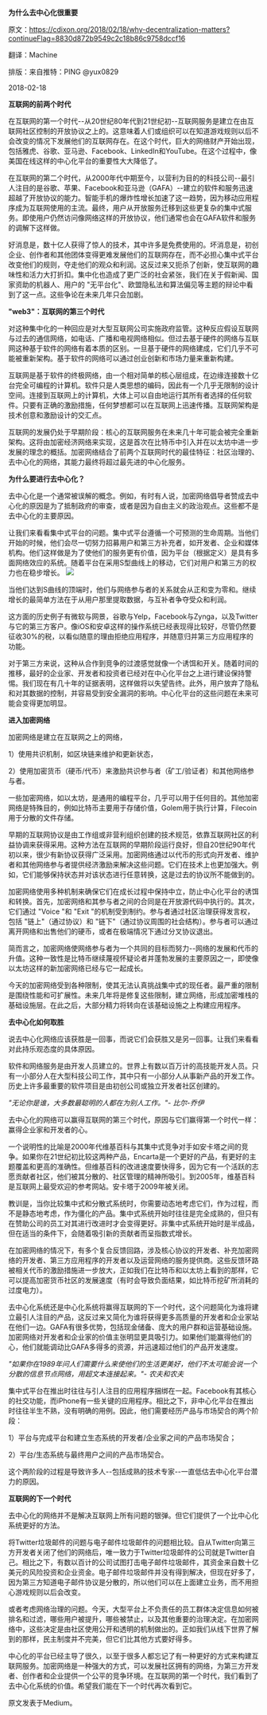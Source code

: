 **为什么去中心化很重要**

原文：https://cdixon.org/2018/02/18/why-decentralization-matters?continueFlag=8830d872b9549c2c18b86c9758dccf16

翻译：Machine

排版：来自推特：PING @yux0829


2018-02-18

**互联网的前两个时代**

在互联网的第一个时代--从20世纪80年代到21世纪初--互联网服务是建立在由互联网社区控制的开放协议之上的。这意味着人们或组织可以在知道游戏规则以后不会改变的情况下发展他们的互联网存在。在这个时代，巨大的网络财产开始出现，包括雅虎、谷歌、亚马逊、Facebook、LinkedIn和YouTube。在这个过程中，像美国在线这样的中心化平台的重要性大大降低了。

在互联网的第二个时代，从2000年代中期至今，以营利为目的的科技公司--最引人注目的是谷歌、苹果、Facebook和亚马逊（GAFA）--建立的软件和服务迅速超越了开放协议的能力。智能手机的爆炸性增长加速了这一趋势，因为移动应用程序成为互联网使用的主流。最终，用户从开放服务迁移到这些更复杂的集中式服务。即使用户仍然访问像网络这样的开放协议，他们通常也会在GAFA软件和服务的调解下这样做。

好消息是，数十亿人获得了惊人的技术，其中许多是免费使用的。坏消息是，初创企业、创作者和其他团体变得更难发展他们的互联网存在，而不必担心集中式平台改变他们的规则，夺走他们的观众和利润。这反过来又扼杀了创新，使互联网的趣味性和活力大打折扣。集中化也造成了更广泛的社会紧张，我们在关于假新闻、国家资助的机器人、用户的 "无平台化"、欧盟隐私法和算法偏见等主题的辩论中看到了这一点。这些争论在未来几年只会加剧。

**"web3"：互联网的第三个时代**

对这种集中化的一种回应是对大型互联网公司实施政府监管。这种反应假设互联网与过去的通信网络，如电话、广播和电视网络相似。但过去基于硬件的网络与互联网这种基于软件的网络有着本质的区别。一旦基于硬件的网络建成，它们几乎不可能被重新架构。基于软件的网络可以通过创业创新和市场力量来重新构建。

互联网是基于软件的终极网络，由一个相对简单的核心层组成，在边缘连接数十亿台完全可编程的计算机。软件只是人类思想的编码，因此有一个几乎无限制的设计空间。连接到互联网上的计算机，大体上可以自由地运行其所有者选择的任何软件。只要有正确的激励措施，任何梦想都可以在互联网上迅速传播。互联网架构是技术创意和激励设计的交汇点。

互联网的发展仍处于早期阶段：核心的互联网服务在未来几十年可能会被完全重新架构。这将由加密经济网络来实现，这是首次在比特币中引入并在以太坊中进一步发展的理念的概括。加密网络结合了前两个互联网时代的最佳特征：社区治理的、去中心化的网络，其能力最终将超过最先进的中心化服务。

**为什么要进行去中心化？**

去中心化是一个通常被误解的概念。例如，有时有人说，加密网络倡导者赞成去中心化的原因是为了抵制政府的审查，或者是因为自由主义的政治观点。这些都不是去中心化的主要原因。

让我们来看看集中式平台的问题。集中式平台遵循一个可预测的生命周期。当他们开始的时候，他们会尽一切努力招募用户和第三方补充者，如开发者、企业和媒体机构。他们这样做是为了使他们的服务更有价值，因为平台（根据定义）是具有多面网络效应的系统。随着平台在采用S型曲线上的移动，它们对用户和第三方的权力也在稳步增长。
![](https://cdixon.org/static/6acb0932610c3553e96e9b2e7766cc29/e1c95/07lrwGIDbAYk6q7zG.png) 

当他们达到S曲线的顶端时，他们与网络参与者的关系就会从正和变为零和。继续增长的最简单方法在于从用户那里提取数据，与互补者争夺受众和利润。

这方面的历史例子有微软与网景，谷歌与Yelp，Facebook与Zynga，以及Twitter与它的第三方客户。像iOS和安卓这样的操作系统已经表现得比较好，尽管仍然要征收30%的税，以看似随意的理由拒绝应用程序，并随意归并第三方应用程序的功能。

对于第三方来说，这种从合作到竞争的过渡感觉就像一个诱饵和开关。随着时间的推移，最好的企业家、开发者和投资者已经对在中心化平台之上进行建设保持警惕。我们现在有几十年的证据表明，这样做将以失望告终。此外，用户放弃了隐私和对其数据的控制，并容易受到安全漏洞的影响。中心化平台的这些问题在未来可能会变得更加明显。

**进入加密网络**

加密网络是建立在互联网之上的网络，

1）使用共识机制，如区块链来维护和更新状态，

2）使用加密货币（硬币/代币）来激励共识参与者（矿工/验证者）和其他网络参与者。

一些加密网络，如以太坊，是通用的编程平台，几乎可以用于任何目的。其他加密网络是特殊目的，例如比特币主要用于存储价值，Golem用于执行计算，Filecoin用于分散的文件存储。

早期的互联网协议是由工作组或非营利组织创建的技术规范，依靠互联网社区的利益协调来获得采用。这种方法在互联网的早期阶段运行良好，但自20世纪90年代初以来，很少有新协议获得广泛采用。加密网络通过以代币的形式向开发者、维护者和其他网络参与者提供经济激励来解决这些问题。它们在技术上也更加强大。例如，它们能够保持状态并对该状态进行任意转换，这是过去的协议所不能做到的。

加密网络使用多种机制来确保它们在成长过程中保持中立，防止中心化平台的诱饵和转换。首先，加密网络和其参与者之间的合同是在开放源代码中执行的。其次，它们通过 "Voice "和 "Exit "的机制受到制约。参与者通过社区治理获得发言权，包括 "链上"（通过协议）和 "链下"（通过协议周围的社会结构）。参与者可以通过离开网络和出售他们的硬币，或者在极端情况下通过分叉协议退出。

简而言之，加密网络使网络参与者为一个共同的目标而努力--网络的发展和代币的升值。这种一致性是比特币继续蔑视怀疑论者并蓬勃发展的主要原因之一，即使像以太坊这样的新加密网络已经与它一起成长。

今天的加密网络受到各种限制，使其无法认真挑战集中式的现任者。最严重的限制是围绕性能和可扩展性。未来几年将是修复这些限制，建立网络，形成加密堆栈的基础设施层。在此之后，大部分精力将转向在该基础设施之上构建应用程序。

**去中心化如何取胜**

说去中心化网络应该获胜是一回事，而说它们会获胜又是另一回事。让我们来看看对此持乐观态度的具体原因。

软件和网络服务是由开发人员建立的。世界上有数以百万计的高技能开发人员。只有一小部分人在大型科技公司工作，其中只有一小部分人从事新产品的开发工作。历史上许多最重要的软件项目是由初创公司或独立开发者社区创建的。

*"无论你是谁，大多数最聪明的人都在为别人工作。"- 比尔-乔伊*

去中心化的网络可以赢得互联网的第三个时代，原因与它们赢得第一个时代一样：赢得企业家和开发者的心。

一个说明性的比喻是2000年代维基百科与其集中式竞争对手如安卡塔之间的竞争。如果你在21世纪初比较这两种产品，Encarta是一个更好的产品，有更好的主题覆盖和更高的准确性。但维基百科的改进速度要快得多，因为它有一个活跃的志愿贡献者社区，他们被其分散的、社区管理的精神所吸引。到2005年，维基百科是互联网上最受欢迎的参考网站。安卡塔于2009年被关闭。

教训是，当你比较集中式和分散式系统时，你需要动态地考虑它们，作为过程，而不是静态地考虑，作为僵化的产品。集中式系统开始时往往是完全成熟的，但只有在赞助公司的员工对其进行改进时才会变得更好。非集中式系统开始时是半成品，但在适当的条件下，会随着吸引新的贡献者而呈指数式增长。

在加密网络的情况下，有多个复合反馈回路，涉及核心协议的开发者、补充加密网络的开发者、第三方应用程序的开发者以及运营网络的服务提供商。这些反馈环路被相关代币的激励措施进一步放大，正如我们在比特币和以太坊上看到的那样，它可以提高加密货币社区的发展速度（有时会导致负面结果，如比特币挖矿所消耗的过度电力）。

去中心化系统还是中心化系统将赢得互联网的下一个时代，这个问题简化为谁将建立最引人注目的产品，这反过来又简化为谁将获得更多高质量的开发者和企业家站在他们一边。GAFA有很多优势，包括现金储备、庞大的用户群和运营基础设施。加密网络对开发者和企业家的价值主张明显更具吸引力。如果他们能赢得他们的心，他们就能调动比GAFA多得多的资源，并迅速超过他们的产品开发速度。

*"如果你在1989年问人们需要什么来使他们的生活更美好，他们不太可能会说一个分散的信息节点网络，用超文本连接起来。"- 农夫和农夫*

集中式平台在推出时往往与引人注目的应用程序捆绑在一起。Facebook有其核心的社交功能，而iPhone有一些关键的应用程序。相比之下，非中心化平台在推出时往往半生不熟，没有明确的用例。因此，他们需要经历产品与市场契合的两个阶段：

1）平台与完成平台和建立生态系统的开发者/企业家之间的产品市场契合；

2）平台/生态系统与最终用户之间的产品市场契合。

这个两阶段的过程是导致许多人--包括成熟的技术专家--一直低估去中心化平台潜力的原因。

**互联网的下一个时代**

去中心化的网络并不是解决互联网上所有问题的银弹。但它们提供了一个比中心化系统更好的方法。

将Twitter垃圾邮件的问题与电子邮件垃圾邮件的问题相比较。自从Twitter向第三方开发者关闭了他们的网络后，唯一致力于Twitter垃圾邮件的公司就是Twitter自己。相比之下，有数以百计的公司试图打击电子邮件垃圾邮件，其资金来自数十亿美元的风险投资和企业资金。电子邮件垃圾邮件并没有得到解决，但现在好多了，因为第三方知道电子邮件协议是分散的，所以他们可以在上面建立业务，而不用担心游戏规则以后会改变。

或者考虑网络治理的问题。今天，大型平台上不负责任的员工群体决定信息如何被排名和过滤，哪些用户被提升，哪些被禁止，以及其他重要的治理决定。在加密网络中，这些决定是由社区使用公开和透明的机制做出的。正如我们从线下世界了解到的那样，民主制度并不完美，但它们比其他方式要好得多。

中心化的平台已经主导了很久，以至于很多人都忘记了有一种更好的方式来构建互联网服务。加密网络是一种强大的方式，可以发展社区拥有的网络，为第三方开发者、创作者和企业提供一个公平的竞争环境。在互联网的第一个时代，我们看到了去中心化系统的价值。希望我们能在下一个时代再次看到它。

原文发表于Medium。
